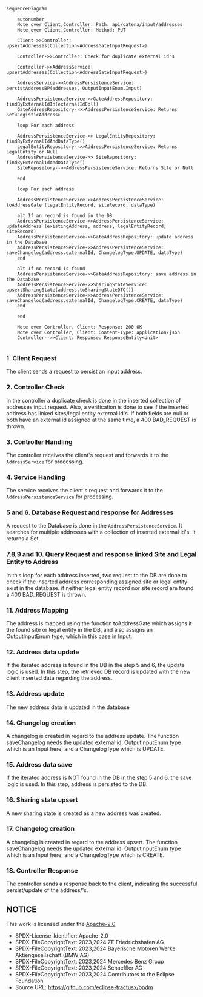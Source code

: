 ````mermaid
sequenceDiagram

    autonumber
    Note over Client,Controller: Path: api/catena/input/addresses
    Note over Client,Controller: Method: PUT

    Client->>Controller: upsertAddresses(Collection<AddressGateInputRequest>)

    Controller->>Controller: Check for duplicate external id's

    Controller->>AddressService: upsertAddresses(Collection<AddressGateInputRequest>)

    AddressService->>AddressPersistenceService: persistAddressBP(addresses, OutputInputEnum.Input)

    AddressPersistenceService->>GateAddressRepository: findByExternalIdIn(externalIdColl) 
    GateAddressRepository-->>AddressPersistenceService: Returns Set<LogisticAddress>

    loop For each address

    AddressPersistenceService->> LegalEntityRepository: findByExternalIdAndDataType()
    LegalEntityRepository-->>AddressPersistenceService: Returns LegalEntity or Null
    AddressPersistenceService->> SiteRepository: findByExternalIdAndDataType()
    SiteRepository-->>AddressPersistenceService: Returns Site or Null

    end

    loop For each address

    AddressPersistenceService->>AddressPersistenceService: toAddressGate (legalEntityRecord, siteRecord, dataType)

    alt If an record is found in the DB
    AddressPersistenceService->>AddressPersistenceService: updateAddress (existingAddress, address, legalEntityRecord, siteRecord)
    AddressPersistenceService->>GateAddressRepository: update address in the Database
    AddressPersistenceService->>AddressPersistenceService: saveChangelog(address.externalId, ChangelogType.UPDATE, dataType)
    end

    alt If no record is found
    AddressPersistenceService->>GateAddressRepository: save address in the Database
    AddressPersistenceService->>SharingStateService: upsertSharingState(address.toSharingStateDTO())
    AddressPersistenceService->>AddressPersistenceService: saveChangelog(address.externalId, ChangelogType.CREATE, dataType)
    end

    end

    Note over Controller, Client: Response: 200 OK 
    Note over Controller, Client: Content-Type: application/json
    Controller-->>Client: Response: ResponseEntity<Unit>


````

### 1. Client Request

The client sends a request to persist an input address.

### 2. Controller Check

In the controller a duplicate check is done in the inserted collection of addresses input request. Also, a verification is done to see if the inserted address
has linked sites/legal entity external id's. If both fields are null or both have an external id assigned at the same time, a 400 BAD_REQUEST is thrown.

### 3. Controller Handling

The controller receives the client's request and forwards it to the `AddressService` for processing.

### 4. Service Handling

The service receives the client's request and forwards it to the `AddressPersistenceService` for processing.

### 5 and 6. Database Request and response for Addresses

A request to the Database is done in the `AddressPersistenceService`. It searches for multiple addresses with a collection of inserted external id's. It returns
a Set<LogisticAddress>.

### 7,8,9 and 10. Query Request and response linked Site and Legal Entity to Address

In this loop for each address inserted, two request to the DB are done to check if the inserted address corresponding assigned site or legal entity exist in the
database. if neither legal entity record nor site record are found a 400 BAD_REQUEST is thrown.

### 11. Address Mapping

The address is mapped using the function toAddressGate which assigns it the found site or legal entity in the DB, and also assigns an OutputInputEnum type,
which in this case in Input.

### 12. Address data update

If the iterated address is found in the DB in the step 5 and 6, the update logic is used. In this step, the retrieved DB record is updated with the new client
inserted data regarding the address.

### 13. Address update

The new address data is updated in the database

### 14. Changelog creation

A changelog is created in regard to the address update. The function saveChangelog needs the updated external id, OutputInputEnum type which is an Input here,
and a ChangelogType which is UPDATE.

### 15. Address data save

If the iterated address is NOT found in the DB in the step 5 and 6, the save logic is used. In this step, address is persisted to the DB.

### 16. Sharing state upsert

A new sharing state is created as a new address was created.

### 17. Changelog creation

A changelog is created in regard to the address upsert. The function saveChangelog needs the updated external id, OutputInputEnum type which is an Input here,
and a ChangelogType which is CREATE.

### 18. Controller Response

The controller sends a response back to the client, indicating the successful persist/update of the address/'s.

## NOTICE

This work is licensed under the [Apache-2.0](https://www.apache.org/licenses/LICENSE-2.0).

- SPDX-License-Identifier: Apache-2.0
- SPDX-FileCopyrightText: 2023,2024 ZF Friedrichshafen AG
- SPDX-FileCopyrightText: 2023,2024 Bayerische Motoren Werke Aktiengesellschaft (BMW AG)
- SPDX-FileCopyrightText: 2023,2024 Mercedes Benz Group
- SPDX-FileCopyrightText: 2023,2024 Schaeffler AG
- SPDX-FileCopyrightText: 2023,2024 Contributors to the Eclipse Foundation
- Source URL: https://github.com/eclipse-tractusx/bpdm
